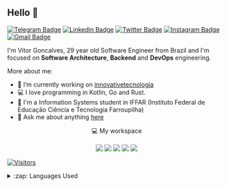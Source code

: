 ## Hello 👋

[![Telegram Badge](https://img.shields.io/badge/-Telegram-1ca0f1?style=flat-square&labelColor=1ca0f1&logo=telegram&logoColor=white&link=https://t.me/vitormbgoncalves)](https://t.me/vitormbgoncalves)
[![Linkedin Badge](https://img.shields.io/badge/-LinkedIn-blue?style=flat-square&logo=Linkedin&logoColor=white&link=https://www.linkedin.com/in/vitormbgoncalves/)](https://www.linkedin.com/in/vitormbgoncalves/)
[![Twitter Badge](https://img.shields.io/badge/-Twitter-1DA1F2?style=flat-square&logo=twitter&logoColor=white&link=https://www.twitter.com/vitormbgoncalve)](https://www.twitter.com/vitormbgoncalve)
[![Instagram Badge](https://img.shields.io/badge/-Instagram-purple?style=flat-square&logo=Instagram&logoColor=white&link=https://www.instagram.com/vitormbgoncalves/)](https://www.instagram.com/vitormbgoncalves/)
[![Gmail Badge](https://img.shields.io/badge/-Gmail-c14438?style=flat-square&logo=Gmail&logoColor=white&link=mailto:vitorgoncalvesmb135@gmail.com)](mailto:vitorgoncalvesmb135@gmail.com)

I'm Vitor Goncalves, 29 year old Software Engineer from Brazil and I'm focused on **Software Architecture**, **Backend** and **DevOps** engineering.

More about me:
- :rocket: I’m currently working on [innovativetecnologia](https://github.com/innovativetecnologia)
- :computer: I love programming in Kotlin, Go and Rust.
- :school: I'm a Information Systems student in IFFAR (Instituto Federal de Educação Ciência e Tecnologia Farroupilha)
- 💬 Ask me about anything [here](https://github.com/vitormbgoncalves/vitormbgoncalves/issues)


<p align='center'>
  💻 My workspace<br/><br/>
  <img src="https://img.shields.io/badge/Manjaro-20.2.1%20Nibia-%230078D6.svg?&style=for-the-badge&logo=manjaro&logoColor=green" />
  <img src="https://img.shields.io/badge/AMD-Ryzen%205%203400G-%230071C5.svg?&style=for-the-badge&logo=amd&logoColor=white" />
  <img src="https://img.shields.io/badge/RAM-XPG%20D41%2016GB%203200MHz-%230071C5.svg?&style=for-the-badge&logoColor=white" />
  <img src="https://img.shields.io/badge/SSD-XPG%20S41%20256GB%20M.2%203500MB/s-%230071C5.svg?&style=for-the-badge&logoColor=white" />
  <img src="https://img.shields.io/badge/nvidia-gtx%201050-%2376B900.svg?&style=for-the-badge&logo=nvidia&logoColor=white" />
</p>

[![Visitors](https://visitor-badge.glitch.me/badge?page_id=github/vitormbgoncalves)](https://github.com/vitormbgoncalves)

<details>
  <summary>:zap: Languages Used</summary>
  <img src="https://github-readme-stats.vercel.app/api/top-langs/?username=vitormbgoncalves&layout=compact&bg_color=ffffff&text_color=333333">
</details>
